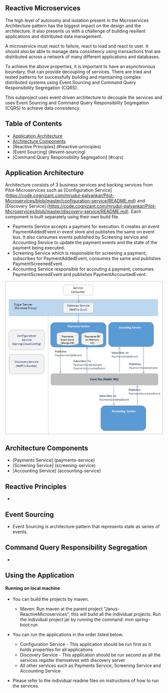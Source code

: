 ## Reactive Microservices
The high level of autonomy and isolation present in the Microservices Architecture pattern has the biggest impact on the design and the architecture. It also presents us with a challenge of building resilient applications and distributed data management. 

A microservice must react to failure, react to load and react to user. It should also be able to manage data consistency using transactions that are distributed across a network of many different applications and databases.

To achieve the above properties, it is important to have an asynchronous boundary, that can provide decoupling of services. There are tried and tested patterns for successfully building and maintaining complex distributed systems using Event Sourcing and Command Query Responsibility Segregation (CQRS). 

This subproject uses event driven architecture to decouple the services and uses Event Sourcing and Command Query Responsibility Segregation (CQRS) to achieve data consistency.

## Table of Contents
* [Application Architecture](#application-architecture)
* [Architecture Components](#architecture-components)
* [Reactive Principles] (#reactive-principles) 
* [Event Sourcing] (#event-sourcing) 
* [Command Query Responsibility Segregation] (#cqrs)

## <a name="application-architecture"></a> Application Architecture
Architecture consists of 3 business services and backing services from Pilot-Microservices such as [Configuration Service] (https://code.cognizant.com/mrudul-palvankar/Pilot-Microservices/blob/master/configuration-service/README.md) and [Discovery Service] (https://code.cognizant.com/mrudul-palvankar/Pilot-Microservices/blob/master/discovery-service/README.md). Each component is built separately using their own build file.  

* Payments Service accepts a payment for execution. It creates an event PaymentAddedEvent in event store and publishes the same on event bus. It also consumes events published by Screening service and Accounting Service to update the payment events and the state of the payment being executed.
* Screening Service which is responsible for screening a payment, subscribes for PaymentAddedEvent, consumes the same and publishes PaymentScreenedEvent. 
* Accounting Service responsible for accouting a payment, consumes PaymentScreenedEvent and publishes PaymentAccountedEvent.

![Reactive Microservices Architecture](Janus-ReactiveMicroservices.png)

## <a name="architecture-components"></a> Architecture Components
* [Payments Service] (payments-service)
* [Screening Service] (screening-service)
* [Accounting Service] (accounting-service)

## <a name="reactive-principles"></a> Reactive Principles 
*

## <a name="event-scourcing"></a> Event Sourcing 
* Event Sourcing is architecture pattern that represents state as series of events.

## <a name="cqrs"></a> Command Query Responsibility Segregation
*

## Using the Application

#### Running on local machine
* You can build the projects by maven. 
    * Maven: Run maven at the parent project "Janus-ReactiveMicroservices", this will build all the individual projects. Run the  individual project jar by running the command: mvn spring-boot:run

* You can run the applications in the order listed below.
    * Configuration Service - This application should be run first as it holds properties for all applications 
    * Discovery Service - This application should be run second as all the services register themselves with discovery server
    * All other services such as Payments Service, Screening Service and Accounting Service

* Please refer to the individual readme files on instructions of how to run the services. 